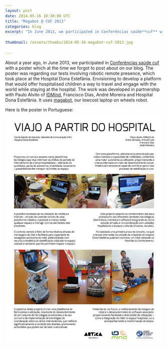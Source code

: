```yaml
---
layout: post
date: 2014-05-16 10:30:00 UTC
title: "Magabot @ CUF 2013"
categories: blog
excerpt: "In June 2013, we participated in Conferências saúde**cuf** with a poster regarding our tests involving robotic remote presence with hospitalised children"

thumbnail: /assets/thumbs/2014-05-16-magabot-cuf-2013.jpg

---
```


About a year ago, in June 2013, we participated in [Conferências saúde cuf][1] with a poster which at the time we forgot to post about on our blog. The poster was regarding our tests involving robotic remote presence, which took place at the Hospital Dona Estefânia. Envisioning to develop a platform that would offer hospitalised children a way to travel and engage with the world while staying at the hospital. The work was developed in partnership with Paulo Alvito of [IDMind][2], Francisco Dias, André Moreira and Hospital Dona Estefânia. It uses [magabot][3], our lowcost laptop on wheels robot.

Here is the poster in Portuguese:
 
![](/assets/images/2014-05-16-magabot-cuf-2013.jpg)

[1]: http://conferenciassaudecuf.com/2013
[2]: http://idmind.pt/
[3]: http://magabot.cc
